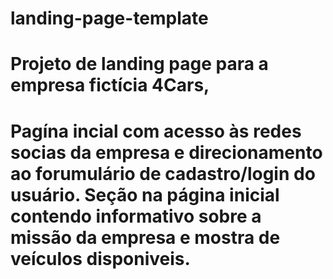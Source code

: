 # landing-page-template

# Projeto de landing page para a empresa fictícia 4Cars, 
# Pagína incial com acesso às redes socias da empresa e direcionamento ao forumulário de cadastro/login do usuário. Seção na página inicial contendo informativo sobre a missão da empresa e mostra de veículos disponiveis.